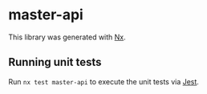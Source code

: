 # master-api

This library was generated with [Nx](https://nx.dev).

## Running unit tests

Run `nx test master-api` to execute the unit tests via [Jest](https://jestjs.io).
